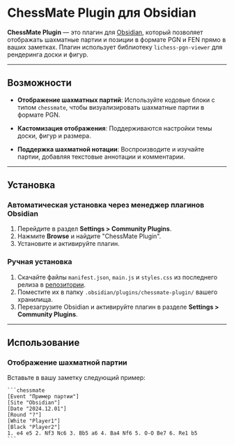 # ChessMate Plugin для Obsidian

**ChessMate Plugin** — это плагин для [Obsidian](https://obsidian.md), который позволяет отображать шахматные партии и позиции в формате PGN и FEN прямо в ваших заметках. Плагин использует библиотеку `lichess-pgn-viewer` для рендеринга доски и фигур.

---

## Возможности

- **Отображение шахматных партий**:
  Используйте кодовые блоки с типом `chessmate`, чтобы визуализировать шахматные партии в формате PGN.

- **Кастомизация отображения**:
  Поддерживаются настройки темы доски, фигур и размера.

- **Поддержка шахматной нотации**:
  Воспроизводите и изучайте партии, добавляя текстовые аннотации и комментарии.

---

## Установка

### Автоматическая установка через менеджер плагинов Obsidian
1. Перейдите в раздел **Settings > Community Plugins**.
2. Нажмите **Browse** и найдите "ChessMate Plugin".
3. Установите и активируйте плагин.

### Ручная установка
1. Скачайте файлы `manifest.json`, `main.js` и `styles.css` из последнего релиза в [репозитории](#).
2. Поместите их в папку `.obsidian/plugins/chessmate-plugin/` вашего хранилища.
3. Перезагрузите Obsidian и активируйте плагин в разделе **Settings > Community Plugins**.

---

## Использование

### Отображение шахматной партии
Вставьте в вашу заметку следующий пример:
````
```chessmate
[Event "Пример партии"]
[Site "Obsidian"]
[Date "2024.12.01"]
[Round "?"]
[White "Player1"]
[Black "Player2"]
1. e4 e5 2. Nf3 Nc6 3. Bb5 a6 4. Ba4 Nf6 5. O-O Be7 6. Re1 b5
```
````
